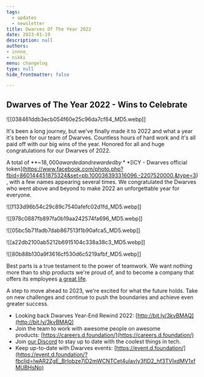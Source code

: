 ```yaml
---
tags: 
  - updates
  - newsletter
title: Dwarves Of The Year 2022
date: 2023-01-19
description: null
authors: 
- innno_
- nikki
menu: changelog
type: null
hide_frontmatter: false

---
```

## Dwarves of The Year 2022 - Wins to Celebrate 
![[038461ddb3ecb054f60e25c96da7cf64_MD5.webp]]

It's been a long journey, but we've finally made it to 2022 and what a year it's been for our team of Dwarves. Countless hours of hard work and it's all paid off with our big wins of the year. Honored for all and huge congratulations for our Dwarves of 2022. 

A total of **~$18,000 awarded and rewarded by** [$ICY - Dwarves official token](https://www.facebook.com/photo.php?fbid=860144451875324&set=pb.100036393316096.-2207520000.&type=3), with a few names appearing several times. We congratulated the Dwarves who went above and beyond to make 2022 an unforgettable year for everyone.

![[f133d96b54c29c89c7540afefc02d1fd_MD5.webp]]

![[978c0887fb897fa0b19aa242574fa696_MD5.webp]]

![[05bc5b71fadb7dab867513f1b90afca5_MD5.webp]]

![[a22db2100ab5212b6915104c338a38c3_MD5.webp]]

![[80b88b130a9f3616cf530d6c5219afbf_MD5.webp]]

Best parts is a true testament to the power of teamwork. We want nothing more than to ship products we're proud of, and to become a company that offers its employees [a great life](/e81775f35519409c8f274107b7ac8f9b). 

A step to move ahead to 2023, we're excited for what the future holds. Take on new challenges and continue to push the boundaries and achieve even greater success.

- Looking back Dwarves Year-End Rewind 2022: [http://bit.ly/3kvBMAQ](http://bit.ly/3kvBMAQ)
- Join the team to work with awesome people on awesome products: [https://careers.d.foundation/](https://careers.d.foundation/)
- Join [our Discord](https://discord.gg/dwarvesv) to stay up to date with the coolest things in tech.
- Keep up-to-date with Dwarves events: [https://event.d.foundation/](https://event.d.foundation/?fbclid=IwAR2ZgE_BrIobze7iD2mWCNTCet4ulavIy3fID2_hf3TVIxdMV1xfMUBHsNo)
